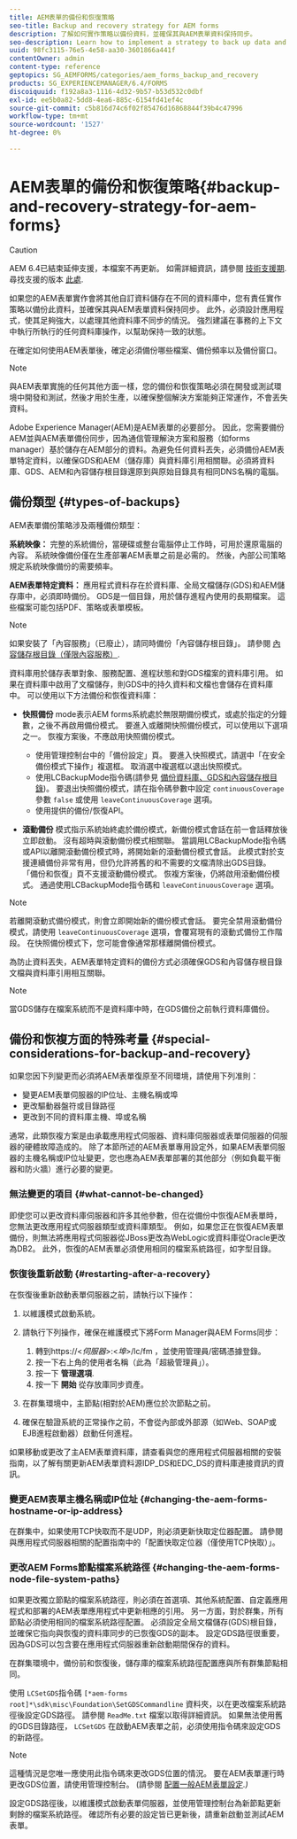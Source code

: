 ```yaml
---
title: AEM表單的備份和恢復策略
seo-title: Backup and recovery strategy for AEM forms
description: 了解如何實作策略以備份資料，並確保其與AEM表單資料保持同步。
seo-description: Learn how to implement a strategy to back up data and ensuring that it remains in sync with the AEM forms data.
uuid: 98fc3115-76e5-4e58-aa30-3601866a441f
contentOwner: admin
content-type: reference
geptopics: SG_AEMFORMS/categories/aem_forms_backup_and_recovery
products: SG_EXPERIENCEMANAGER/6.4/FORMS
discoiquuid: f192a8a3-1116-4d32-9b57-b53d532c0dbf
exl-id: ee5b0a82-5dd8-4ea6-885c-6154fd41ef4c
source-git-commit: c5b816d74c6f02f85476d16868844f39b4c47996
workflow-type: tm+mt
source-wordcount: '1527'
ht-degree: 0%

---
```


# AEM表單的備份和恢復策略{#backup-and-recovery-strategy-for-aem-forms}

>[!CAUTION]
>
>AEM 6.4已結束延伸支援，本檔案不再更新。 如需詳細資訊，請參閱 [技術支援期](https://helpx.adobe.com//tw/support/programs/eol-matrix.html). 尋找支援的版本 [此處](https://experienceleague.adobe.com/docs/).

如果您的AEM表單實作會將其他自訂資料儲存在不同的資料庫中，您有責任實作策略以備份此資料，並確保其與AEM表單資料保持同步。 此外，必須設計應用程式，使其足夠強大，以處理其他資料庫不同步的情況。 強烈建議在事務的上下文中執行所執行的任何資料庫操作，以幫助保持一致的狀態。

在確定如何使用AEM表單後，確定必須備份哪些檔案、備份頻率以及備份窗口。

>[!NOTE]
>
>與AEM表單實施的任何其他方面一樣，您的備份和恢復策略必須在開發或測試環境中開發和測試，然後才用於生產，以確保整個解決方案能夠正常運作，不會丟失資料。

Adobe Experience Manager(AEM)是AEM表單的必要部分。 因此，您需要備份AEM並與AEM表單備份同步，因為通信管理解決方案和服務（如forms manager）基於儲存在AEM部分的資料。為避免任何資料丟失，必須備份AEM表單特定資料，以確保GDS和AEM（儲存庫）與資料庫引用相關聯。必須將資料庫、GDS、AEM和內容儲存根目錄還原到與原始目錄具有相同DNS名稱的電腦。

## 備份類型 {#types-of-backups}

AEM表單備份策略涉及兩種備份類型：

**系統映像：** 完整的系統備份，當硬碟或整台電腦停止工作時，可用於還原電腦的內容。 系統映像備份僅在生產部署AEM表單之前是必需的。 然後，內部公司策略規定系統映像備份的需要頻率。

**AEM表單特定資料：** 應用程式資料存在於資料庫、全局文檔儲存(GDS)和AEM儲存庫中，必須即時備份。 GDS是一個目錄，用於儲存進程內使用的長期檔案。 這些檔案可能包括PDF、策略或表單模板。

>[!NOTE]
>
>如果安裝了「內容服務」（已廢止），請同時備份「內容儲存根目錄」。 請參閱 [內容儲存根目錄（僅限內容服務）](/help/forms/using/admin-help/files-back-recover.md#content-storage-root-directory-content-services-only).

資料庫用於儲存表單對象、服務配置、進程狀態和對GDS檔案的資料庫引用。 如果在資料庫中啟用了文檔儲存，則GDS中的持久資料和文檔也會儲存在資料庫中。 可以使用以下方法備份和恢復資料庫：

* **快照備份** mode表示AEM forms系統處於無限期備份模式，或處於指定的分鐘數，之後不再啟用備份模式。 要進入或離開快照備份模式，可以使用以下選項之一。 恢複方案後，不應啟用快照備份模式。

   * 使用管理控制台中的「備份設定」頁。 要進入快照模式，請選中「在安全備份模式下操作」複選框。 取消選中複選框以退出快照模式。
   * 使用LCBackupMode指令碼(請參見 [備份資料庫、GDS和內容儲存根目錄](/help/forms/using/admin-help/backing-aem-forms-data.md#back-up-the-database-gds-aem-repository-and-content-storage-root-directories))。 要退出快照備份模式，請在指令碼參數中設定 `continuousCoverage` 參數 `false` 或使用 `leaveContinuousCoverage` 選項。
   * 使用提供的備份/恢復API。 <!-- Fix broken link(see AEM forms API Reference section on AEM Forms Help and Tutorials page).-->

* **滾動備份** 模式指示系統始終處於備份模式，新備份模式會話在前一會話釋放後立即啟動。 沒有超時與滾動備份模式相關聯。 當調用LCBackupMode指令碼或API以離開滾動備份模式時，將開始新的滾動備份模式會話。 此模式對於支援連續備份非常有用，但仍允許將舊的和不需要的文檔清除出GDS目錄。 「備份和恢復」頁不支援滾動備份模式。 恢複方案後，仍將啟用滾動備份模式。 通過使用LCBackupMode指令碼和 `leaveContinuousCoverage` 選項。

>[!NOTE]
>
>若離開滾動式備份模式，則會立即開始新的備份模式會話。 要完全禁用滾動備份模式，請使用 `leaveContinuousCoverage` 選項，會覆寫現有的滾動式備份工作階段。 在快照備份模式下，您可能會像通常那樣離開備份模式。

為防止資料丟失，AEM表單特定資料的備份方式必須確保GDS和內容儲存根目錄文檔與資料庫引用相互關聯。

>[!NOTE]
>
>當GDS儲存在檔案系統而不是資料庫中時，在GDS備份之前執行資料庫備份。

## 備份和恢複方面的特殊考量 {#special-considerations-for-backup-and-recovery}

如果您因下列變更而必須將AEM表單復原至不同環境，請使用下列准則：

* 變更AEM表單伺服器的IP位址、主機名稱或埠
* 更改驅動器盤符或目錄路徑
* 更改到不同的資料庫主機、埠或名稱

通常，此類恢複方案是由承載應用程式伺服器、資料庫伺服器或表單伺服器的伺服器的硬體故障造成的。 除了本節所述的AEM表單專用設定外，如果AEM表單伺服器的主機名稱或IP位址變更，您也應為AEM表單部署的其他部分（例如負載平衡器和防火牆）進行必要的變更。

### 無法變更的項目 {#what-cannot-be-changed}

即使您可以更改資料庫伺服器和許多其他參數，但在從備份中恢復AEM表單時，您無法更改應用程式伺服器類型或資料庫類型。 例如，如果您正在恢復AEM表單備份，則無法將應用程式伺服器從JBoss更改為WebLogic或資料庫從Oracle更改為DB2。 此外，恢復的AEM表單必須使用相同的檔案系統路徑，如字型目錄。

### 恢復後重新啟動 {#restarting-after-a-recovery}

在恢復後重新啟動表單伺服器之前，請執行以下操作：

1. 以維護模式啟動系統。
1. 請執行下列操作，確保在維護模式下將Form Manager與AEM Forms同步：

   1. 轉到https://&lt;*伺服器*>:&lt;*埠*>/lc/fm ，並使用管理員/密碼憑據登錄。
   1. 按一下右上角的使用者名稱（此為「超級管理員」）。
   1. 按一下 **管理選項**.
   1. 按一下 **開始** 從存放庫同步資產。

1. 在群集環境中，主節點(相對於AEM)應位於次節點之前。
1. 確保在驗證系統的正常操作之前，不會從內部或外部源（如Web、SOAP或EJB進程啟動器）啟動任何進程。

如果移動或更改了主AEM表單資料庫，請查看與您的應用程式伺服器相關的安裝指南，以了解有關更新AEM表單資料源IDP_DS和EDC_DS的資料庫連接資訊的資訊。

### 變更AEM表單主機名稱或IP位址 {#changing-the-aem-forms-hostname-or-ip-address}

在群集中，如果使用TCP快取而不是UDP，則必須更新快取定位器配置。 請參閱與應用程式伺服器相關的配置指南中的「配置快取定位器（僅使用TCP快取）」。

### 更改AEM Forms節點檔案系統路徑 {#changing-the-aem-forms-node-file-system-paths}

如果更改獨立節點的檔案系統路徑，則必須在首選項、其他系統配置、自定義應用程式和部署的AEM表單應用程式中更新相應的引用。 另一方面，對於群集，所有節點必須使用相同的檔案系統路徑配置。 必須設定全局文檔儲存(GDS)根目錄，並確保它指向與恢復的資料庫同步的已恢復GDS的副本。 設定GDS路徑很重要，因為GDS可以包含要在應用程式伺服器重新啟動期間保存的資料。

在群集環境中，備份前和恢復後，儲存庫的檔案系統路徑配置應與所有群集節點相同。

使用 `LCSetGDS`指令碼 `[*aem-forms root]*\sdk\misc\Foundation\SetGDSCommandline` 資料夾，以在更改檔案系統路徑後設定GDS路徑。 請參閱 `ReadMe.txt` 檔案以取得詳細資訊。 如果無法使用舊的GDS目錄路徑， `LCSetGDS` 在啟動AEM表單之前，必須使用指令碼來設定GDS的新路徑。

>[!NOTE]
>
>這種情況是您唯一應使用此指令碼來更改GDS位置的情況。 要在AEM表單運行時更改GDS位置，請使用管理控制台。 (請參閱 [配置一般AEM表單設定](/help/forms/using/admin-help/configure-general-aem-forms-settings.md#configure-general-aem-forms-settings)*.)*

設定GDS路徑後，以維護模式啟動表單伺服器，並使用管理控制台為新節點更新剩餘的檔案系統路徑。 確認所有必要的設定皆已更新後，請重新啟動並測試AEM表單。
